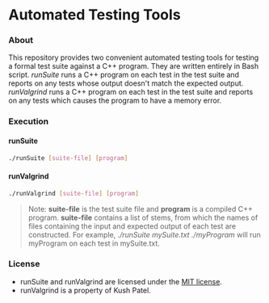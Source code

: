 # Automated Testing Tools
### About
This repository provides two convenient automated testing tools for testing a formal test suite against a C++ program. They are written entirely in Bash script. *runSuite* runs a C++ program on each test in the test suite and reports on any tests whose output doesn't match the expected output. *runValgrind* runs a C++ program on each test in the test suite and reports on any tests which causes the program to have a memory error.

### Execution
#### runSuite
```Bash
./runSuite [suite-file] [program]
```
#### runValgrind
```Bash
./runValgrind [suite-file] [program]
```

> Note: **suite-file** is the test suite file and **program** is a compiled C++ program. **suite-file** contains a list of stems, from which the names of files containing the input and expected output of each test are constructed. For example, *./runSuite mySuite.txt ./myProgram* will run myProgram on each test in mySuite.txt.

### License
* runSuite and runValgrind are licensed under the [MIT license](https://github.com/elailai94/Automated-Testing-Tools/blob/master/LICENSE.md).
* runValgrind is a property of Kush Patel.
